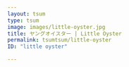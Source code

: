 ```yaml
---
layout: tsum
type: tsum
image: images/little-oyster.jpg
title: ヤングオイスター | Little Oyster
permalink: tsumtsum/little-oyster
ID: "little oyster"

---
```



